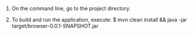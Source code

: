 1. On the command line, go to the project directory.

2. To build and run the application, execute:
$ mvn clean install && java -jar target/browser-0.0.1-SNAPSHOT.jar